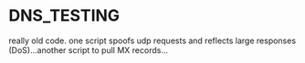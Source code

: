 # DNS_TESTING
really old code. one script spoofs udp requests and reflects large responses (DoS)...another script to pull MX records...
